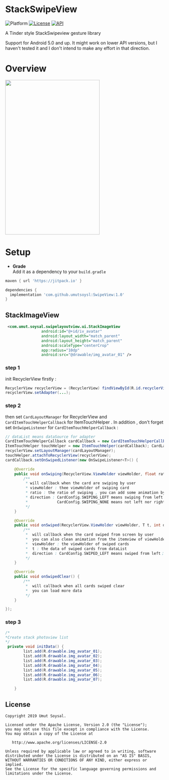 # StackSwipeView
![Platform](http://img.shields.io/badge/platform-android-blue.svg?style=flat)
[![License](https://img.shields.io/badge/License-Apache%202.0-blue.svg)](https://opensource.org/licenses/Apache-2.0)
[![API](https://img.shields.io/badge/API-15%2B-blue.svg?style=flat)](https://android-arsenal.com/api?level=14)

A Tinder style StackSwipeview gesture library

Support for Android 5.0 and up. It might work on lower API versions, but I haven't tested it and I don't intend to
make any effort in that direction.

# Overview
<img src="image/app.gif" width="300" height="490"/>

# Setup

* **Grade**  
Add it as a dependency to your `build.gradle`

```gradle
maven { url 'https://jitpack.io' }
```

```gradle
dependencies {
  implementation 'com.github.umutsoysl:SwipeView:1.0'
}
```
## StackImageView

```xml
 <com.umut.soysal.swipelayoutview.ui.StackImageView
                android:id="@+id/iv_avatar"
                android:layout_width="match_parent"
                android:layout_height="match_parent"
                android:scaleType="centerCrop"
                app:radius="10dp"
                android:src="@drawable/img_avatar_01" />
```


### step 1

init RecyclerView firstly :

``` java
RecyclerView recyclerView = (RecyclerView) findViewById(R.id.recyclerView);
recyclerView.setAdapter(...);
```

### step 2

then set `CardLayoutManager` for RecyclerView and `CardItemTouchHelperCallback` for ItemTouchHelper . In addition , don't forget set `OnSwipeListener` for `CardItemTouchHelperCallback` :

``` java
// dataList means dataSource for adapter
CardItemTouchHelperCallback cardCallback = new CardItemTouchHelperCallback(recyclerView.getAdapter(), dataList);
ItemTouchHelper touchHelper = new ItemTouchHelper(cardCallback); CardLayoutManager cardLayoutManager = new CardLayoutManager(recyclerView, touchHelper);
recyclerView.setLayoutManager(cardLayoutManager);
touchHelper.attachToRecyclerView(recyclerView);
cardCallback.setOnSwipedListener(new OnSwipeListener<T>() {

    @Override
    public void onSwiping(RecyclerView.ViewHolder viewHolder, float ratio, int direction) {
        /**
         * will callback when the card are swiping by user
         * viewHolder : thee viewHolder of swiping card
         * ratio : the ratio of swiping , you can add some animation by the ratio
         * direction : CardConfig.SWIPING_LEFT means swiping from left；CardConfig.SWIPING_RIGHT means swiping from right
         *             CardConfig.SWIPING_NONE means not left nor right
         */
    }

    @Override
    public void onSwiped(RecyclerView.ViewHolder viewHolder, T t, int direction) {
	    /**
	     *  will callback when the card swiped from screen by user
	     *  you can also clean animation from the itemview of viewHolder in this method
	     *  viewHolder : the viewHolder of swiped cards
	     *  t : the data of swiped cards from dataList
	     *  direction : CardConfig.SWIPED_LEFT means swiped from left；CardConfig.SWIPED_RIGHT means swiped from right
	     */
    }

    @Override
    public void onSwipedClear() {
        /**
         *  will callback when all cards swiped clear
         *  you can load more data 
         */
    }

});
```

### step 3
``` java
/*
*Create stack photoview list
*/
 private void initData() {
        list.add(R.drawable.img_avatar_01);
        list.add(R.drawable.img_avatar_02);
        list.add(R.drawable.img_avatar_03);
        list.add(R.drawable.img_avatar_04);
        list.add(R.drawable.img_avatar_05);
        list.add(R.drawable.img_avatar_06);
        list.add(R.drawable.img_avatar_07);

    }
```

License
--------


    Copyright 2019 Umut Soysal.

    Licensed under the Apache License, Version 2.0 (the "License");
    you may not use this file except in compliance with the License.
    You may obtain a copy of the License at

       http://www.apache.org/licenses/LICENSE-2.0

    Unless required by applicable law or agreed to in writing, software
    distributed under the License is distributed on an "AS IS" BASIS,
    WITHOUT WARRANTIES OR CONDITIONS OF ANY KIND, either express or implied.
    See the License for the specific language governing permissions and
    limitations under the License.


